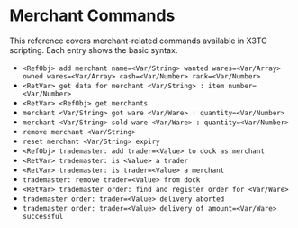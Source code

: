 # Merchant Commands

This reference covers merchant-related commands available in X3TC scripting. Each entry shows the basic syntax.

- `<RefObj> add merchant name=<Var/String> wanted wares=<Var/Array> owned wares=<Var/Array> cash=<Var/Number> rank=<Var/Number>`
- `<RetVar> get data for merchant <Var/String> : item number=<Var/Number>`
- `<RetVar> <RefObj> get merchants`
- `merchant <Var/String> got ware <Var/Ware> : quantity=<Var/Number>`
- `merchant <Var/String> sold ware <Var/Ware> : quantity=<Var/Number>`
- `remove merchant <Var/String>`
- `reset merchant <Var/String> expiry`
- `<RefObj> trademaster: add trader=<Value> to dock as merchant`
- `<RetVar> trademaster: is <Value> a trader`
- `<RetVar> trademaster: is trader=<Value> a merchant`
- `trademaster: remove trader=<Value> from dock`
- `<RetVar> trademaster order: find and register order for <Var/Ware>`
- `trademaster order: trader=<Value> delivery aborted`
- `trademaster order: trader=<Value> delivery of amount=<Var/Ware> successful`

